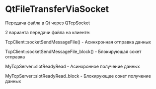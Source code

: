 # QtFileTransferViaSocket
Передача файла в Qt через QTcpSocket

2 варианта передачи файла на клиенте:

TcpClient::socketSendMessageFile() - Асинхронная отправка данных

TcpClient::socketSendMessageFile_block() - Блокирующая сокет отправка

MyTcpServer::slotReadyRead - Асинхронное получение данных

MyTcpServer::slotReadyRead_block - Блокирующее сокет получение данных

